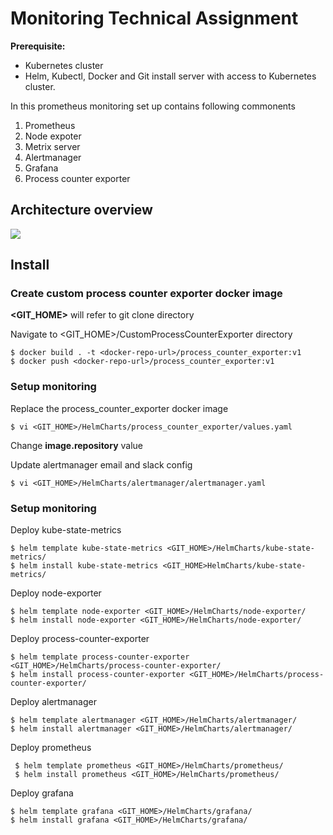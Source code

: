 # Monitoring Technical Assignment

**Prerequisite:**

* Kubernetes cluster
* Helm, Kubectl, Docker and Git install server with access to Kubernetes cluster.



In this prometheus monitoring set up contains following commonents
1. Prometheus
2. Node expoter
3. Metrix server
4. Alertmanager
5. Grafana
6. Process counter exporter

## Architecture overview

![](https://monitoringdiagrams.s3.ap-southeast-1.amazonaws.com/PrometheusDiagram.png)

## Install

### Create custom process counter exporter docker image

**<GIT_HOME>** will refer to git clone directory

Navigate to <GIT_HOME>/CustomProcessCounterExporter directory

    $ docker build . -t <docker-repo-url>/process_counter_exporter:v1
    $ docker push <docker-repo-url>/process_counter_exporter:v1


### Setup monitoring 


Replace the process_counter_exporter docker image

    $ vi <GIT_HOME>/HelmCharts/process_counter_exporter/values.yaml

Change **image.repository** value

Update alertmanager email and slack config

    $ vi <GIT_HOME>/HelmCharts/alertmanager/alertmanager.yaml


### Setup monitoring

Deploy kube-state-metrics

    $ helm template kube-state-metrics <GIT_HOME>/HelmCharts/kube-state-metrics/
    $ helm install kube-state-metrics <GIT_HOME>HelmCharts/kube-state-metrics/

Deploy node-exporter 

    $ helm template node-exporter <GIT_HOME>/HelmCharts/node-exporter/
    $ helm install node-exporter <GIT_HOME>/HelmCharts/node-exporter/


Deploy process-counter-exporter 

    $ helm template process-counter-exporter <GIT_HOME>/HelmCharts/process-counter-exporter/
    $ helm install process-counter-exporter <GIT_HOME>/HelmCharts/process-counter-exporter/


Deploy alertmanager 
    
    $ helm template alertmanager <GIT_HOME>/HelmCharts/alertmanager/
    $ helm install alertmanager <GIT_HOME>/HelmCharts/alertmanager/


Deploy prometheus 

     $ helm template prometheus <GIT_HOME>/HelmCharts/prometheus/
     $ helm install prometheus <GIT_HOME>/HelmCharts/prometheus/


Deploy grafana 

    $ helm template grafana <GIT_HOME>/HelmCharts/grafana/
    $ helm install grafana <GIT_HOME>/HelmCharts/grafana/
    


